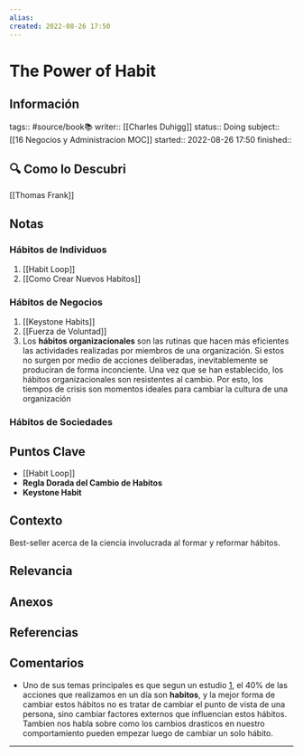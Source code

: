 ```yaml
---
alias: 
created: 2022-08-26 17:50
---
```

# The Power of Habit
## Información
tags:: #source/book📚 
writer:: [[Charles Duhigg]]
status:: Doing
subject:: [[16 Negocios y Administracion MOC]]
started:: 2022-08-26 17:50
finished::

## 🔍 Como lo Descubri
[[Thomas Frank]]

## Notas
### Hábitos de Individuos
1. [[Habit Loop]]
2. [[Como Crear Nuevos Habitos]]

### Hábitos de Negocios
1. [[Keystone Habits]]
2. [[Fuerza de Voluntad]]
3. Los **hábitos organizacionales** son las rutinas que hacen más eficientes las actividades realizadas por miembros de una organización. Si estos no surgen por medio de acciones deliberadas, inevitablemente se produciran de forma inconciente. Una vez que se han establecido, los hábitos organizacionales son resistentes al cambio. Por esto, los tiempos de crisis son momentos ideales para cambiar la cultura de una organización

### Hábitos de Sociedades

## Puntos Clave
- [[Habit Loop]]
- **Regla Dorada del Cambio de Habitos**
- **Keystone Habit**

## Contexto
Best-seller acerca de la ciencia involucrada al formar y reformar hábitos.

## Relevancia

## Anexos

## Referencias

## Comentarios
- Uno de sus temas principales es que segun un estudio [1](https://doi.org/10.1509%2Fjppm.25.1.90), el 40% de las acciones que realizamos en un día son **habitos**, y la mejor forma de cambiar estos hábitos no es tratar de cambiar el punto de vista de una persona, sino cambiar factores externos que influencian estos hábitos. Tambien nos habla sobre como los cambios drasticos en nuestro comportamiento pueden empezar luego de cambiar un solo hábito.
___

